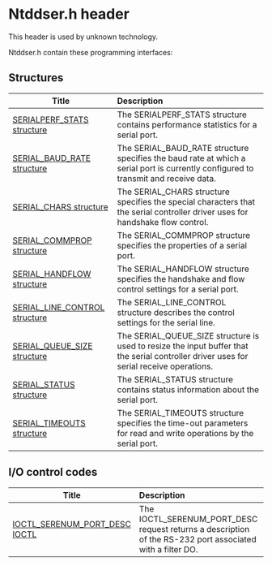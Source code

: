 # Ntddser.h header


This header is used by unknown technology.

Ntddser.h contain these programming interfaces:


## Structures

| Title   | Description   |
| ---- |:---- |
| [SERIALPERF_STATS structure](ns-ntddser--serialperf-stats.md) | The SERIALPERF_STATS structure contains performance statistics for a serial port. |
| [SERIAL_BAUD_RATE structure](ns-ntddser--serial-baud-rate.md) | The SERIAL_BAUD_RATE structure specifies the baud rate at which a serial port is currently configured to transmit and receive data. |
| [SERIAL_CHARS structure](ns-ntddser--serial-chars.md) | The SERIAL_CHARS structure specifies the special characters that the serial controller driver uses for handshake flow control. |
| [SERIAL_COMMPROP structure](ns-ntddser--serial-commprop.md) | The SERIAL_COMMPROP structure specifies the properties of a serial port. |
| [SERIAL_HANDFLOW structure](ns-ntddser--serial-handflow.md) | The SERIAL_HANDFLOW structure specifies the handshake and flow control settings for a serial port. |
| [SERIAL_LINE_CONTROL structure](ns-ntddser--serial-line-control.md) | The SERIAL_LINE_CONTROL structure describes the control settings for the serial line. |
| [SERIAL_QUEUE_SIZE structure](ns-ntddser--serial-queue-size.md) | The SERIAL_QUEUE_SIZE structure is used to resize the input buffer that the serial controller driver uses for serial receive operations. |
| [SERIAL_STATUS structure](ns-ntddser--serial-status.md) | The SERIAL_STATUS structure contains status information about the serial port. |
| [SERIAL_TIMEOUTS structure](ns-ntddser--serial-timeouts.md) | The SERIAL_TIMEOUTS structure specifies the time-out parameters for read and write operations by the serial port. |

## I/O control codes

| Title   | Description   |
| ---- |:---- |
| [IOCTL_SERENUM_PORT_DESC IOCTL](ni-ntddser-ioctl-serenum-port-desc.md) | The IOCTL_SERENUM_PORT_DESC request returns a description of the RS-232 port associated with a filter DO. |
